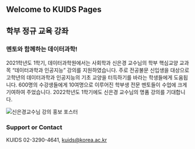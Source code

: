 ## Welcome to KUIDS Pages
## 학부 정규 교육 강좌
### 멘토와 함께하는 데이터과학!
2021학년도 1학기, 데이터과학원에서는 사회학과 신은경 교수님의 학부 핵심교양 교과목 “데이터과학과 인공지능” 강의를 지원하였습니다. 주로 전공불문 신입생을 대상으로 고학년의 데이터과학과 인공지능의 기초 교양을 터득하기를 바라는 학생들에게 도움됩니다. 600명의 수강생들에게 10여명으로 이루어진 학부생 전문 멘토들이 수업에 크게 기여하여 주었습니다. 2022학년도 1학기에도 신은경 교수님의 명품 강의를 기대합니다.

![신은경교수님 강의 홍보 포스터](https://user-images.githubusercontent.com/91585914/135210915-13922c07-8b18-4b26-8760-0d91e1e90a46.png)

### Support or Contact
KUIDS 02-3290-4641, kuids@korea.ac.kr
